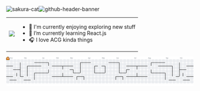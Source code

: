 ![sakura-cat](https://github.com/user-attachments/assets/7aade226-2cf0-4aae-b35a-d17fd1a634c5)<img width="2125" height="575" alt="github-header-banner" src="https://github.com/user-attachments/assets/b8c94c91-86fc-48b3-9e1e-b69678a99e57" />

<!--**lululuqman/lululuqman** is a ✨ _special_ ✨ repository because its `README.md` (this file) appears on your GitHub profile.

Here are some ideas to get you started:

- 🔭 I’m currently working on ...
- 🌱 I’m currently learning ...
- 👯 I’m looking to collaborate on ...
- 🤔 I’m looking for help with ...
- 💬 Ask me about ...
- 📫 How to reach me: ...
- 😄 Pronouns: ...
- ⚡ Fun fact: ...
-->

<table>
  <tr>
    <td>
      <img src="![sakura-cat](https://github.com/user-attachments/assets/98cbba15-ad37-40d4-8f03-482202df0e26)
" width="300"/>
    </td>
    <td>
      <ul>
        <li>🔭 I'm currently enjoying exploring new stuff</li>
        <li>📖 I’m currently learning React.js</li>
        <li>🎧 I love ACG kinda things</li>
      </ul>
    </td>
  </tr>
</table>




<picture>
  <source media="(prefers-color-scheme: dark)" srcset="https://raw.githubusercontent.com/lululuqman/lululuqman/output/pacman-contribution-graph-dark.svg">
  <source media="(prefers-color-scheme: light)" srcset="https://raw.githubusercontent.com/lululuqman/lululuqman/output/pacman-contribution-graph.svg">
  <img alt="pacman contribution graph" src="https://raw.githubusercontent.com/lululuqman/lululuqman/output/pacman-contribution-graph.svg">
</picture>

